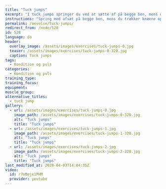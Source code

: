 ```yaml
---
title: "Tuck jumps"
excerpt: "I tuck jumps springer du ved at sætte af på begge ben, mens du trækker knæene op mod brystkassen, og markerer at du griber fat om knæene."
instructions: "Spring med afsæt på begge ben, mens du trækker knæene op mod brystkassen, og markerer at du griber fat om knæene."
permalink: /oevelse/tuck-jumps/
redirect_from: /node/528
id: 528
language: da
header:
  overlay_image: /assets/images/exercises/tuck-jumps-0.jpg
  teaser: /assets/images/exercises/tuck-jumps-0-320.jpg
  caption: Tuck jumps
tags:
  - Kondition og puls
categories:
  - Kondition og puls
training_type: 
training_focus: 
equipment:
muscle_group:
alternative_titles:
  - tuck jump
gallery:
  - url: /assets/images/exercises/tuck-jumps-0.jpg
    image_path: /assets/images/exercises/tuck-jumps-0-320.jpg
    alt: "Tuck jumps"
    title: "Tuck jumps"
  - url: /assets/images/exercises/tuck-jumps-1.jpg
    image_path: /assets/images/exercises/tuck-jumps-1-320.jpg
    alt: "Tuck jumps"
    title: "Tuck jumps"
  - url: /assets/images/exercises/tuck-jumps-2.jpg
    image_path: /assets/images/exercises/tuck-jumps-2-320.jpg
    alt: "Tuck jumps"
    title: "Tuck jumps"
last_modified_at: 2020-04-03T14:04:35Z
video:
  id: r7oBejx1PHM
  provider: youtube
---
```



